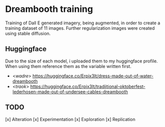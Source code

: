 # Dreambooth training
Training of Dall E generated imagery, being augmented, in order to create a training dataset of 11 images. Further regularization images were created using stable diffusion. 

## Huggingface
Due to the size of each model, i uploaded them to my huggingface profile. When using them reference them as the variable written first. 
- <*wadre*> https://huggingface.co/Erpix3lt/dress-made-out-of-water-dreambooth
- <*traok*> https://huggingface.co/Erpix3lt/tradiitional-oktoberfest-lederhosen-made-out-of-undersee-cables-dreambooth

## TODO
[x] Alteration
[x] Experimentation
[x] Exploration
[x] Replication
